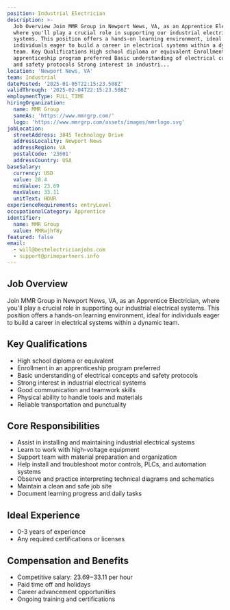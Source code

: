 ```yaml
---
position: Industrial Electrician
description: >-
  Job Overview Join MMR Group in Newport News, VA, as an Apprentice Electrician,
  where you'll play a crucial role in supporting our industrial electrical
  systems. This position offers a hands-on learning environment, ideal for
  individuals eager to build a career in electrical systems within a dynamic
  team. Key Qualifications High school diploma or equivalent Enrollment in an
  apprenticeship program preferred Basic understanding of electrical concepts
  and safety protocols Strong interest in industri...
location: 'Newport News, VA'
team: Industrial
datePosted: '2025-01-05T22:15:23.508Z'
validThrough: '2025-02-04T22:15:23.508Z'
employmentType: FULL_TIME
hiringOrganization:
  name: MMR Group
  sameAs: 'https://www.mmrgrp.com/'
  logo: 'https://www.mmrgrp.com/assets/images/mmrlogo.svg'
jobLocation:
  streetAddress: 3845 Technology Drive
  addressLocality: Newport News
  addressRegion: VA
  postalCode: '23601'
  addressCountry: USA
baseSalary:
  currency: USD
  value: 28.4
  minValue: 23.69
  maxValue: 33.11
  unitText: HOUR
experienceRequirements: entryLevel
occupationalCategory: Apprentice
identifier:
  name: MMR Group
  value: MMRwjhf8y
featured: false
email:
  - will@bestelectricianjobs.com
  - support@primepartners.info
---
```




## Job Overview

Join MMR Group in Newport News, VA, as an Apprentice Electrician, where you'll play a crucial role in supporting our industrial electrical systems. This position offers a hands-on learning environment, ideal for individuals eager to build a career in electrical systems within a dynamic team.

## Key Qualifications

- High school diploma or equivalent
- Enrollment in an apprenticeship program preferred
- Basic understanding of electrical concepts and safety protocols
- Strong interest in industrial electrical systems
- Good communication and teamwork skills
- Physical ability to handle tools and materials
- Reliable transportation and punctuality

## Core Responsibilities

- Assist in installing and maintaining industrial electrical systems
- Learn to work with high-voltage equipment
- Support team with material preparation and organization
- Help install and troubleshoot motor controls, PLCs, and automation systems
- Observe and practice interpreting technical diagrams and schematics
- Maintain a clean and safe job site
- Document learning progress and daily tasks

## Ideal Experience

- 0-3 years of experience
- Any required certifications or licenses

## Compensation and Benefits

- Competitive salary: $23.69-$33.11 per hour
- Paid time off and holidays
- Career advancement opportunities
- Ongoing training and certifications

